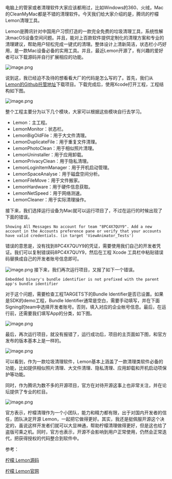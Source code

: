  电脑上的管家或者清理软件大家应该都用过，比如Windows的360、火绒，Mac的CleanMyMac都是不错的清理软件。今天我们给大家介绍的是，腾讯的柠檬Lemon清理工具。

Lemon是腾讯针对中国用户习惯打造的一款完全免费的垃圾清理工具，系统性解决macOS设备空间问题。并且，能对上百款软件提供定制化的清理方案和专业的清理建议，帮助用户轻松完成一键式的清理。整体设计上清新简洁，状态栏小巧好用，是一款Mac设备必备的实用工具。并且，最近Lemon开源了，有兴趣的爱好者可以下载源码并自行扩展相应的功能。

 
![image.png](https://p3-juejin.byteimg.com/tos-cn-i-k3u1fbpfcp/e24f11ccded74c4187ea33e9761691ff~tplv-k3u1fbpfcp-watermark.image?)

说到这，我已经迫不及待的想看看大厂的代码是怎么写的了。首先，我们从[Lemon的Github托管地址](https://github.com/Tencent/lemon-cleaner)下载项目。下载完成后，使用Xcode打开工程，工程结构如下图。

![image.png](https://p6-juejin.byteimg.com/tos-cn-i-k3u1fbpfcp/e10cc43c9b2d46d2aca0eb7a9bf78c86~tplv-k3u1fbpfcp-watermark.image?)

整个工程主要分为以下几个模块，大家可以根据这些模块自行去学习。

-   Lemon：主工程。
-   LemonMonitor：状态栏。
-   LemonBigOldFile：用于大文件清理。
-   LemonDuplicateFile：用于重复文件清理。
-   LemonPhotoClean：用于相似照片清理。
-   LemonUninstaller：用于应用卸载。
-   LemonPrivacyClean：用于隐私清理。
-   LemonLoginItemManager：用于开机启动管理。
-   LemonSpaceAnalyse：用于磁盘空间分析。
-   LemonFileMove：用于文件搬家。
-   LemonHardware：用于硬件信息获取。
-   LemonNetSpeed：用于网络测速。
-   LemonCleaner：用于实际清理操作。



接下来，我们选择运行设备为Mac就可以运行项目了，不过在运行的时候出现了下面的错误。

```
Showing All Messages No account for team "8PC4X7QUY9". Add a new account in the Accounts preference pane or verify that your accounts have valid credentials. (in target 'ViewAnimator_Tests')
```

错误的意思是，没有找到8PC4X7QUY9的凭证，需要使用我们自己的开发者凭证。我们可以复制错误码8PC4X7QUY9，然后在工程 Xcode 工具栏中粘贴错误码替换成自己的开发者账号信息即可。
 
![image.png](https://p1-juejin.byteimg.com/tos-cn-i-k3u1fbpfcp/ae44f61782144a3c89c8b10d6c5600d5~tplv-k3u1fbpfcp-watermark.image?)
接下来，我们再次运行项目，又报了如下一个错误。
```
Embedded binary's bundle identifier is not prefixed with the parent app's bundle identifier
```

对于这个问题，需要检查工程TARGETS下的Bundle Identifier是否已设置。如果是SDK的demo工程，Bundle Identifier通常是空白，需要手动填写，并在下面Signing的team中选择开发者账号。否则，填入对应的企业帐号信息。最后，在运行前，还需要我们填写App的分类，如下图。


![image.png](https://p9-juejin.byteimg.com/tos-cn-i-k3u1fbpfcp/57d0e109240d4651acdc492f6fa95d31~tplv-k3u1fbpfcp-watermark.image?)

最后，再次运行项目，就没有报错了，运行成功后，项目的主页面如下图，和官方发布的版本基本上是一样的。
 
![image.png](https://p3-juejin.byteimg.com/tos-cn-i-k3u1fbpfcp/044f6904ff7e4b388a41b7241fb4dcbc~tplv-k3u1fbpfcp-watermark.image?)

可以看到，作为一款垃圾清理软件，Lemon基本上涵盖了一款清理类软件必备的功能，比如提供相似照片清理、大文件清理、隐私清理、应用卸载和开机启动项保护等功能。


同时，作为腾讯为数不多的开源项目，官方在对待开源这事上也非常关注，并在论坛提供了专业的栏目。
 
![image.png](https://p3-juejin.byteimg.com/tos-cn-i-k3u1fbpfcp/315a36040f7a45e3a9c9097a134c734f~tplv-k3u1fbpfcp-watermark.image?)

官方表示，柠檬清理作为一个小团队，能力和精力都有限，出于对国内开发者的信任，团队决定开源 Lemon，一起把它做得更好。其实，我还是挺佩服开源这个决定的，虽说这样开发者们就可以大显神通，帮助柠檬清理做得更好，但是这也给了盗版可乘之机。同时，官方也表示，开源不会影响到用户正常使用，仍然会正常迭代，把获得授权的代码整合到软件中。

参考：

[柠檬 Lemon源码](https://github.com/Tencent/lemon-cleaner)

[柠檬 Lemon官网](https://lemon.qq.com/)
